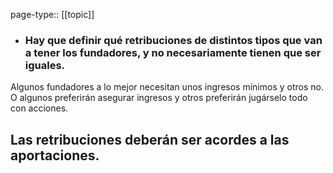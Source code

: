 page-type:: [[topic]]
- ### Hay que definir qué retribuciones de distintos tipos que van a tener los fundadores, y no necesariamente tienen que ser iguales.

Algunos fundadores a lo mejor necesitan unos ingresos mínimos y otros no. O algunos preferirán asegurar ingresos y otros preferirán jugárselo todo con acciones.

Las retribuciones deberán ser acordes a las aportaciones.
  - 


